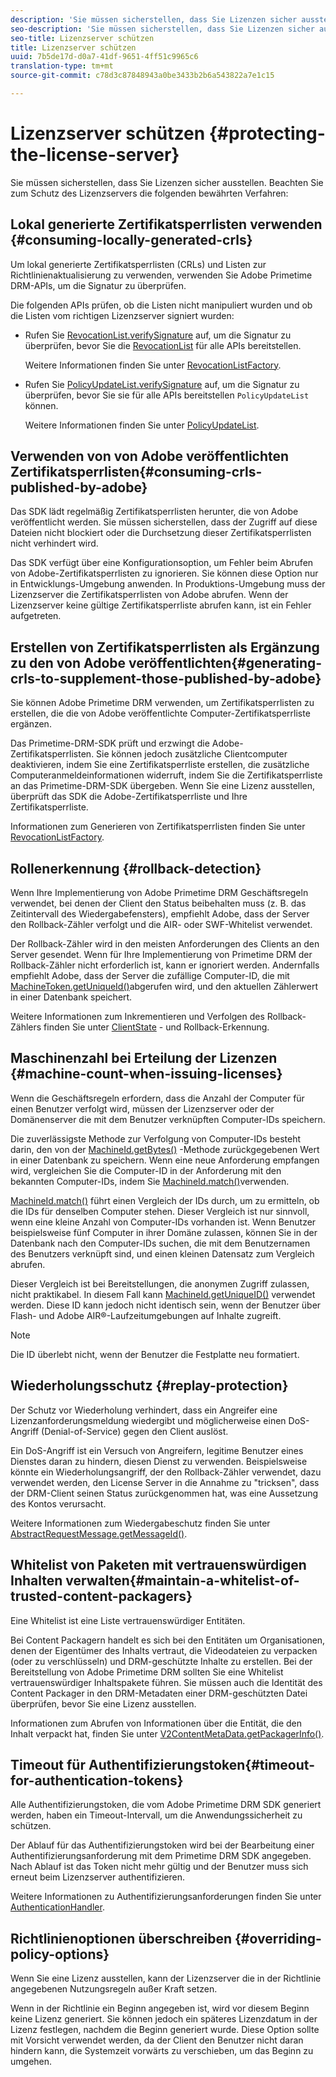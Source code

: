 ```yaml
---
description: 'Sie müssen sicherstellen, dass Sie Lizenzen sicher ausstellen. Beachten Sie die folgenden bewährten Verfahren zum Schutz des Lizenzservers. '
seo-description: 'Sie müssen sicherstellen, dass Sie Lizenzen sicher ausstellen. Beachten Sie die folgenden bewährten Verfahren zum Schutz des Lizenzservers. '
seo-title: Lizenzserver schützen
title: Lizenzserver schützen
uuid: 7b5de17d-d0a7-41df-9651-4ff51c9965c6
translation-type: tm+mt
source-git-commit: c78d3c87848943a0be3433b2b6a543822a7e1c15

---
```



# Lizenzserver schützen {#protecting-the-license-server}

Sie müssen sicherstellen, dass Sie Lizenzen sicher ausstellen. Beachten Sie zum Schutz des Lizenzservers die folgenden bewährten Verfahren:

## Lokal generierte Zertifikatsperrlisten verwenden {#consuming-locally-generated-crls}

Um lokal generierte Zertifikatsperrlisten (CRLs) und Listen zur Richtlinienaktualisierung zu verwenden, verwenden Sie Adobe Primetime DRM-APIs, um die Signatur zu überprüfen.

Die folgenden APIs prüfen, ob die Listen nicht manipuliert wurden und ob die Listen vom richtigen Lizenzserver signiert wurden:

* Rufen Sie [RevocationList.verifySignature](https://help.adobe.com/en_US/primetime/api/drm-apis/server/javadocs-flashaccess-pro/com/adobe/flashaccess/sdk/revocation/RevocationList.html#verifySignature(java.security.cert.X509Certificate)) auf, um die Signatur zu überprüfen, bevor Sie die [RevocationList](https://help.adobe.com/en_US/primetime/api/drm-apis/server/javadocs-flashaccess-pro/com/adobe/flashaccess/sdk/revocation/RevocationList.html) für alle APIs bereitstellen.

   Weitere Informationen finden Sie unter [RevocationListFactory](https://help.adobe.com/en_US/primetime/api/drm-apis/server/javadocs-flashaccess-pro/com/adobe/flashaccess/sdk/revocation/RevocationListFactory.html).

* Rufen Sie [PolicyUpdateList.verifySignature](https://help.adobe.com/en_US/primetime/api/drm-apis/server/javadocs-flashaccess-pro/com/adobe/flashaccess/sdk/policyupdate/PolicyUpdateList.html#verifySignature(java.security.cert.X509Certificate)) auf, um die Signatur zu überprüfen, bevor Sie sie für alle APIs bereitstellen `PolicyUpdateList` können.

   Weitere Informationen finden Sie unter [PolicyUpdateList](https://help.adobe.com/en_US/primetime/api/drm-apis/server/javadocs-flashaccess-pro/com/adobe/flashaccess/sdk/policyupdate/PolicyUpdateList.html).

## Verwenden von von Adobe veröffentlichten Zertifikatsperrlisten{#consuming-crls-published-by-adobe}

Das SDK lädt regelmäßig Zertifikatsperrlisten herunter, die von Adobe veröffentlicht werden. Sie müssen sicherstellen, dass der Zugriff auf diese Dateien nicht blockiert oder die Durchsetzung dieser Zertifikatsperrlisten nicht verhindert wird.

Das SDK verfügt über eine Konfigurationsoption, um Fehler beim Abrufen von Adobe-Zertifikatsperrlisten zu ignorieren. Sie können diese Option nur in Entwicklungs-Umgebung anwenden. In Produktions-Umgebung muss der Lizenzserver die Zertifikatsperrlisten von Adobe abrufen. Wenn der Lizenzserver keine gültige Zertifikatsperrliste abrufen kann, ist ein Fehler aufgetreten.

## Erstellen von Zertifikatsperrlisten als Ergänzung zu den von Adobe veröffentlichten{#generating-crls-to-supplement-those-published-by-adobe}

Sie können Adobe Primetime DRM verwenden, um Zertifikatsperrlisten zu erstellen, die die von Adobe veröffentlichte Computer-Zertifikatsperrliste ergänzen.

Das Primetime-DRM-SDK prüft und erzwingt die Adobe-Zertifikatsperrlisten. Sie können jedoch zusätzliche Clientcomputer deaktivieren, indem Sie eine Zertifikatsperrliste erstellen, die zusätzliche Computeranmeldeinformationen widerruft, indem Sie die Zertifikatsperrliste an das Primetime-DRM-SDK übergeben. Wenn Sie eine Lizenz ausstellen, überprüft das SDK die Adobe-Zertifikatsperrliste und Ihre Zertifikatsperrliste.

Informationen zum Generieren von Zertifikatsperrlisten finden Sie unter [RevocationListFactory](https://help.adobe.com/en_US/primetime/api/drm-apis/server/javadocs-flashaccess-pro/com/adobe/flashaccess/sdk/revocation/RevocationListFactory.html).

## Rollenerkennung {#rollback-detection}

Wenn Ihre Implementierung von Adobe Primetime DRM Geschäftsregeln verwendet, bei denen der Client den Status beibehalten muss (z. B. das Zeitintervall des Wiedergabefensters), empfiehlt Adobe, dass der Server den Rollback-Zähler verfolgt und die AIR- oder SWF-Whitelist verwendet.

Der Rollback-Zähler wird in den meisten Anforderungen des Clients an den Server gesendet. Wenn für Ihre Implementierung von Primetime DRM der Rollback-Zähler nicht erforderlich ist, kann er ignoriert werden. Andernfalls empfiehlt Adobe, dass der Server die zufällige Computer-ID, die mit [MachineToken.getUniqueId()](https://help.adobe.com/en_US/primetime/api/drm-apis/server/javadocs-flashaccess-pro/com/adobe/flashaccess/sdk/cert/MachineId.html#getUniqueId())abgerufen wird, und den aktuellen Zählerwert in einer Datenbank speichert.

Weitere Informationen zum Inkrementieren und Verfolgen des Rollback-Zählers finden Sie unter [ClientState](https://help.adobe.com/en_US/primetime/api/drm-apis/server/javadocs-flashaccess-pro/com/adobe/flashaccess/sdk/protocol/ClientState.html) - und Rollback-Erkennung.

## Maschinenzahl bei Erteilung der Lizenzen {#machine-count-when-issuing-licenses}

Wenn die Geschäftsregeln erfordern, dass die Anzahl der Computer für einen Benutzer verfolgt wird, müssen der Lizenzserver oder der Domänenserver die mit dem Benutzer verknüpften Computer-IDs speichern.

Die zuverlässigste Methode zur Verfolgung von Computer-IDs besteht darin, den von der [MachineId.getBytes()](https://help.adobe.com/en_US/primetime/api/drm-apis/server/javadocs-flashaccess-pro/com/adobe/flashaccess/sdk/cert/MachineId.html#getBytes()) -Methode zurückgegebenen Wert in einer Datenbank zu speichern. Wenn eine neue Anforderung empfangen wird, vergleichen Sie die Computer-ID in der Anforderung mit den bekannten Computer-IDs, indem Sie [MachineId.match()](https://help.adobe.com/en_US/primetime/api/drm-apis/server/javadocs-flashaccess-pro/com/adobe/flashaccess/sdk/cert/MachineId.html#matches(com.adobe.flashaccess.sdk.cert.MachineId))verwenden.

[MachineId.match()](https://help.adobe.com/en_US/primetime/api/drm-apis/server/javadocs-flashaccess-pro/com/adobe/flashaccess/sdk/cert/MachineId.html#matches(com.adobe.flashaccess.sdk.cert.MachineId)) führt einen Vergleich der IDs durch, um zu ermitteln, ob die IDs für denselben Computer stehen. Dieser Vergleich ist nur sinnvoll, wenn eine kleine Anzahl von Computer-IDs vorhanden ist. Wenn Benutzer beispielsweise fünf Computer in ihrer Domäne zulassen, können Sie in der Datenbank nach den Computer-IDs suchen, die mit dem Benutzernamen des Benutzers verknüpft sind, und einen kleinen Datensatz zum Vergleich abrufen.

Dieser Vergleich ist bei Bereitstellungen, die anonymen Zugriff zulassen, nicht praktikabel. In diesem Fall kann [MachineId.getUniqueID()](https://help.adobe.com/en_US/primetime/api/drm-apis/server/javadocs-flashaccess-pro/com/adobe/flashaccess/sdk/cert/MachineId.html#getUniqueId()) verwendet werden. Diese ID kann jedoch nicht identisch sein, wenn der Benutzer über Flash- und Adobe AIR®-Laufzeitumgebungen auf Inhalte zugreift.

>[!NOTE]
>
>Die ID überlebt nicht, wenn der Benutzer die Festplatte neu formatiert.

## Wiederholungsschutz {#replay-protection}

Der Schutz vor Wiederholung verhindert, dass ein Angreifer eine Lizenzanforderungsmeldung wiedergibt und möglicherweise einen DoS-Angriff (Denial-of-Service) gegen den Client auslöst.

Ein DoS-Angriff ist ein Versuch von Angreifern, legitime Benutzer eines Dienstes daran zu hindern, diesen Dienst zu verwenden. Beispielsweise könnte ein Wiederholungsangriff, der den Rollback-Zähler verwendet, dazu verwendet werden, den License Server in die Annahme zu &quot;tricksen&quot;, dass der DRM-Client seinen Status zurückgenommen hat, was eine Aussetzung des Kontos verursacht.

Weitere Informationen zum Wiedergabeschutz finden Sie unter [ AbstractRequestMessage.getMessageId()](https://help.adobe.com/en_US/primetime/api/drm-apis/server/javadocs-flashaccess-pro/com/adobe/flashaccess/sdk/protocol/AbstractRequestMessage.html#getMessageId()).

## Whitelist von Paketen mit vertrauenswürdigen Inhalten verwalten{#maintain-a-whitelist-of-trusted-content-packagers}

Eine Whitelist ist eine Liste vertrauenswürdiger Entitäten.

Bei Content Packagern handelt es sich bei den Entitäten um Organisationen, denen der Eigentümer des Inhalts vertraut, die Videodateien zu verpacken (oder zu verschlüsseln) und DRM-geschützte Inhalte zu erstellen. Bei der Bereitstellung von Adobe Primetime DRM sollten Sie eine Whitelist vertrauenswürdiger Inhaltspakete führen. Sie müssen auch die Identität des Content Packager in den DRM-Metadaten einer DRM-geschützten Datei überprüfen, bevor Sie eine Lizenz ausstellen.

Informationen zum Abrufen von Informationen über die Entität, die den Inhalt verpackt hat, finden Sie unter [V2ContentMetaData.getPackagerInfo()](https://help.adobe.com/en_US/primetime/api/drm-apis/server/javadocs-flashaccess-pro/com/adobe/flashaccess/sdk/media/drm/keys/v2/V2ContentMetaData.html#getPackagerInfo()).

## Timeout für Authentifizierungstoken{#timeout-for-authentication-tokens}

Alle Authentifizierungstoken, die vom Adobe Primetime DRM SDK generiert werden, haben ein Timeout-Intervall, um die Anwendungssicherheit zu schützen.

Der Ablauf für das Authentifizierungstoken wird bei der Bearbeitung einer Authentifizierungsanforderung mit dem Primetime DRM SDK angegeben. Nach Ablauf ist das Token nicht mehr gültig und der Benutzer muss sich erneut beim Lizenzserver authentifizieren.

Weitere Informationen zu Authentifizierungsanforderungen finden Sie unter [AuthenticationHandler](https://help.adobe.com/en_US/primetime/api/drm-apis/server/javadocs-flashaccess-pro/com/adobe/flashaccess/sdk/protocol/authentication/AuthenticationHandler.html).

## Richtlinienoptionen überschreiben {#overriding-policy-options}

Wenn Sie eine Lizenz ausstellen, kann der Lizenzserver die in der Richtlinie angegebenen Nutzungsregeln außer Kraft setzen.

Wenn in der Richtlinie ein Beginn angegeben ist, wird vor diesem Beginn keine Lizenz generiert. Sie können jedoch ein späteres Lizenzdatum in der Lizenz festlegen, nachdem die Beginn generiert wurde. Diese Option sollte mit Vorsicht verwendet werden, da der Client den Benutzer nicht daran hindern kann, die Systemzeit vorwärts zu verschieben, um das Beginn zu umgehen.